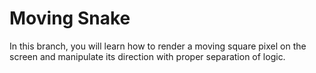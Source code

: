 # Moving Snake

In this branch, you will learn how to render a moving square pixel on the screen and manipulate its direction with proper separation of logic.
